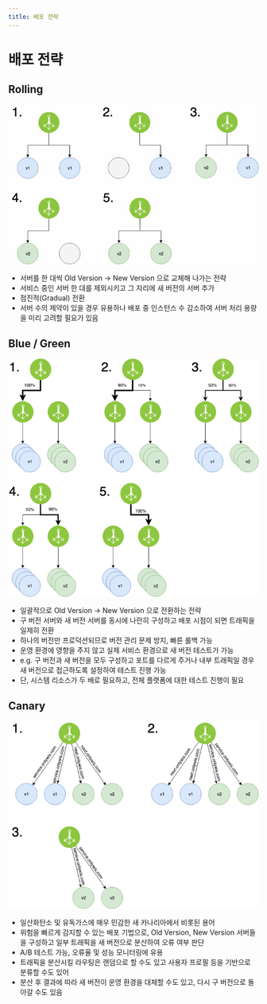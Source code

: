 ```yaml
---
title: 배포 전략
---
```


# 배포 전략

## Rolling

![Rolling Update](../images/DevOps/99143F435C87397A09.jpg)

- 서버를 한 대씩 Old Version → New Version 으로 교체해 나가는 전략
- 서비스 중인 서버 한 대를 제외시키고 그 자리에 새 버전의 서버 추가
- 점진적(Gradual) 전환
- 서버 수의 제약이 있을 경우 유용하나 배포 중 인스턴스 수 감소하여 서버 처리 용량을 미리 고려할 필요가 있음

## Blue / Green

![BG](../images/DevOps/99E6E74C5C8737EC0E.png)

- 일괄적으로 Old Version → New Version 으로 전환하는 전략
- 구 버전 서버와 새 버전 서버를 동시에 나란히 구성하고 배포 시점이 되면 트래픽을 일제히 전환
- 하나의 버전만 프로덕션되므로 버전 관리 문제 방지, 빠른 롤백 가능
- 운영 환경에 영향을 주지 않고 실제 서비스 환경으로 새 버전 테스트가 가능
- e.g. 구 버전과 새 버전을 모두 구성하고 포트를 다르게 주거나 내부 트래픽일 경우 새 버전으로 접근하도록 설정하여 테스트 진행 가능
- 단, 시스템 리소스가 두 배로 필요하고, 전체 플랫폼에 대한 테스트 진행이 필요

## Canary

![Canary](../images/DevOps/99A68F4E5C8739470D.png)

- 일산화탄소 및 유독가스에 매우 민감한 새 카나리아에서 비롯된 용어
- 위험을 빠르게 감지할 수 있는 배포 기법으로, Old Version, New Version 서버들을 구성하고 일부 트래픽을 새 버전으로 분산하여 오류 여부 판단
- A/B 테스트 가능, 오류율 및 성능 모니터링에 유용
- 트래픽을 분산시킬 라우팅은 랜덤으로 할 수도 있고 사용자 프로필 등을 기반으로 분류할 수도 있어
- 분산 후 결과에 따라 새 버전이 운영 환경을 대체할 수도 있고, 다시 구 버전으로 돌아갈 수도 있음
